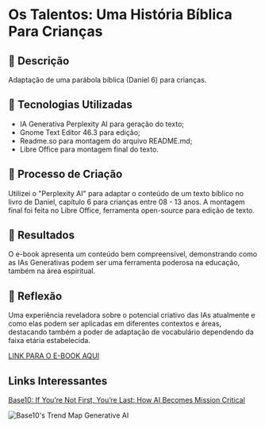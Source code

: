 # Os Talentos: Uma História Bíblica Para Crianças

## 📒 Descrição
Adaptação de uma parábola bíblica (Daniel 6) para crianças.

## 🤖 Tecnologias Utilizadas
 - IA Generativa Perplexity AI para geração do texto;
 - Gnome Text Editor 46.3 para edição; 
 - Readme.so para montagem do arquivo README.md;
 - Libre Office para montagem final do texto. 

## 🧐 Processo de Criação
Utilizei o "Perplexity AI" para adaptar o conteúdo de um texto bíblico no livro de Daniel, capítulo 6 para crianças entre 08 - 13 anos. A montagem final foi feita no Libre Office, ferramenta open-source para edição de texto.

## 🚀 Resultados
O e-book apresenta um conteúdo bem compreensível, demonstrando como as IAs Generativas podem ser uma ferramenta poderosa na educação, também na área espiritual.

## 💭 Reflexão 
Uma experiência reveladora sobre o potencial criativo das IAs atualmente e como elas podem ser aplicadas em diferentes contextos e áreas, destacando também a poder de adaptação de vocabulário dependendo da faixa etária estabelecida.

[LINK PARA O E-BOOK AQUI](https://github.com/dammi01/lab-natty-or-not/blob/main/Aventura.md)

## Links Interessantes

[Base10: If You’re Not First, You’re Last: How AI Becomes Mission Critical](https://base10.vc/post/generative-ai-mission-critical/)

![Base10's Trend Map Generative AI](https://github.com/digitalinnovationone/lab-natty-or-not/assets/730492/f4df26e8-f8f7-4419-8252-c69d73ea930c)
